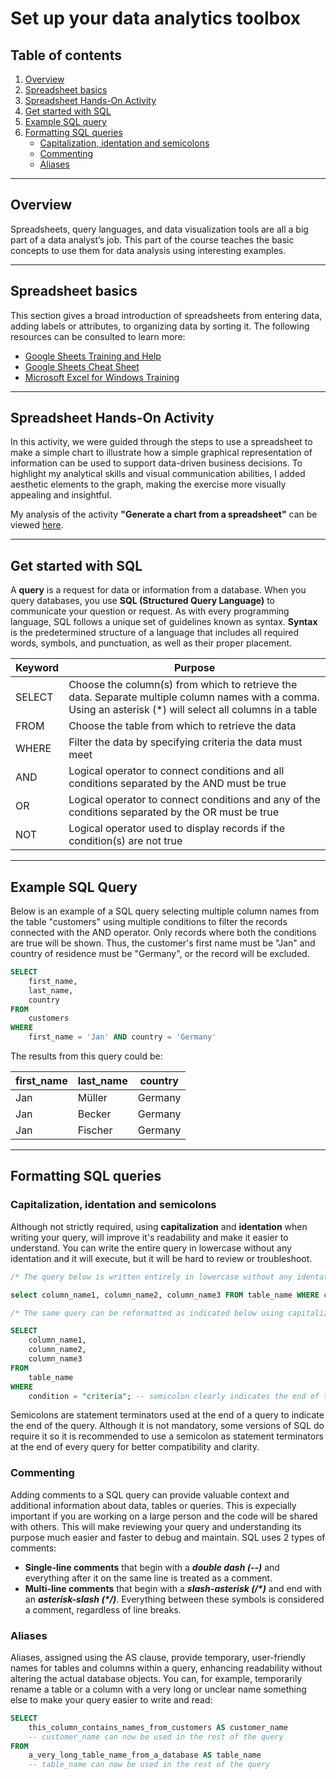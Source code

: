 # Set up your data analytics toolbox

## Table of contents

1. [Overview](#overview)
2. [Spreadsheet basics](#spreadsheet-basics)
3. [Spreadsheet Hands-On Activity](#spreadsheet-hands-on-activity)
4. [Get started with SQL](#get-started-with-sql)
5. [Example SQL query](#example-sql-query)
6. [Formatting SQL queries](#formatting-sql-queries)
    - [Capitalization, identation and semicolons](#capitalization-identation-and-semicolons)
    - [Commenting](#commenting)
    - [Aliases](#aliases)

---

## Overview

Spreadsheets, query languages, and data visualization tools are all a big part of a data analyst’s job. This part of the course teaches the basic concepts to use them for data analysis using interesting examples.

---

## Spreadsheet basics

This section gives a broad introduction of spreadsheets from entering data, adding labels or attributes, to organizing data by sorting it. The following resources can be consulted to learn more:

- [Google Sheets Training and Help](https://support.google.com/a/users/answer/9282959?visit_id=637361702049227170-1815413770&rd=1)
- [Google Sheets Cheat Sheet](https://support.google.com/a/users/answer/9300022)
- [Microsoft Excel for Windows Training](https://support.microsoft.com/en-us/office/excel-for-windows-training-9bc05390-e94c-46af-a5b3-d7c22f6990bb)

---

## Spreadsheet Hands-On Activity

In this activity, we were guided through the steps to use a spreadsheet to make a simple chart to illustrate how a simple graphical representation of information can be used to support data-driven business decisions. To highlight my analytical skills and visual communication abilities, I added aesthetic elements to the graph, making the exercise more visually appealing and insightful.

My analysis of the activity **"Generate a chart from a spreadsheet"** can be viewed [here](/1-Foundations-Data-Data-Everywhere/Exercises/1-analysis-monthly-sales.md).

---

## Get started with SQL

A **query** is a request for data or information from a database. When you query databases, you use **SQL (Structured Query Language)** to communicate your question or request. As with every programming language, SQL follows a unique set of guidelines known as syntax. **Syntax** is the predetermined structure of a language that includes all required words, symbols, and punctuation, as well as their proper placement.

| Keyword | Purpose |
| --- | --- |
| SELECT | Choose the column(s) from which to retrieve the data. Separate multiple column names with a comma. Using an asterisk (*) will select all columns in a table |
| FROM | Choose the table from which to retrieve the data |
| WHERE | Filter the data by specifying criteria the data must meet |
| AND | Logical operator to connect conditions and all conditions separated by the AND must be true |
| OR | Logical operator to connect conditions and any of the conditions separated by the OR must be true |
| NOT | Logical operator used to display records if the condition(s) are not true |

---

## Example SQL Query

Below is an example of a SQL query selecting multiple column names from the table "customers" using multiple conditions to filter the records connected with the AND operator. Only records where both the conditions are true will be shown. Thus, the customer's first name must be "Jan" and country of residence must be "Germany", or the record will be excluded.

```sql
SELECT
    first_name,
    last_name,
    country
FROM
    customers
WHERE
    first_name = 'Jan' AND country = 'Germany'
```

The results from this query could be:

| first_name | last_name | country|
| --- | --- | --- |
| Jan | Müller | Germany |
| Jan | Becker | Germany |
| Jan | Fischer | Germany |

---

## Formatting SQL queries

### Capitalization, identation and semicolons

Although not strictly required, using **capitalization** and **identation** when writing your query, will improve it's readability and make it easier to understand. You can write the entire query in lowercase without any identation and it will execute, but it will be hard to review or troubleshoot.

```sql
/* The query below is written entirely in lowercase without any identation and it will execute, but it is hard to review and troubleshoot. */

select column_name1, column_name2, column_name3 FROM table_name WHERE condition = "criteria"

/* The same query can be reformatted as indicated below using capitalization and identation, which significantly improves the readability of the query. */

SELECT
    column_name1,
    column_name2,
    column_name3
FROM
    table_name
WHERE
    condition = "criteria"; -- semicolon clearly indicates the end of the query

```

Semicolons are statement terminators used at the end of a query to indicate the end of the query. Although it is not mandatory, some versions of SQL do require it so it is recommended to use a semicolon as statement terminators at the end of every query for better compatibility and clarity.

### Commenting

Adding comments to a SQL query can provide valuable context and additional information about data, tables or queries. This is expecially important if you are working on a large person and the code will be shared with others. This will make reviewing your query and understanding its purpose much easier and faster to debug and maintain. SQL uses 2 types of comments:

- **Single-line comments** that begin with a __*double dash (--)*__ and everything after it on the same line is treated as a comment.
- **Multi-line comments** that begin with a __*slash-asterisk (/\*)*__ and end with an __*asterisk-slash (\*/)*__. Everything between these symbols is considered a comment, regardless of line breaks.

### Aliases

Aliases, assigned using the AS clause, provide temporary, user-friendly names for tables and columns within a query, enhancing readability without altering the actual database objects. You can, for example, temporarily rename a table or a column with a very long or unclear name something else to make your query easier to write and read:

```sql
SELECT
    this_column_contains_names_from_customers AS customer_name
    -- customer_name can now be used in the rest of the query
FROM
    a_very_long_table_name_from_a_database AS table_name
    -- table_name can now be used in the rest of the query
```
